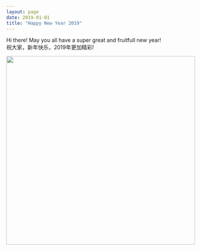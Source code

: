 ```yaml
---
layout: page
date: 2019-01-01
title: "Happy New Year 2019"
---
```


Hi there! May you all have a super great and fruitfull new year!  
祝大家，新年快乐，2019年更加精彩!

<img src="https://media.giphy.com/media/5UsavHYb46uM7RZ6Nd/giphy.gif" width="500"/>
